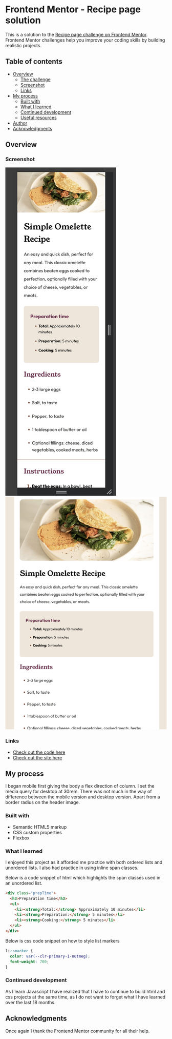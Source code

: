 # Frontend Mentor - Recipe page solution

This is a solution to the [Recipe page challenge on Frontend Mentor](https://www.frontendmentor.io/challenges/recipe-page-KiTsR8QQKm). Frontend Mentor challenges help you improve your coding skills by building realistic projects.

## Table of contents

- [Overview](#overview)
  - [The challenge](#the-challenge)
  - [Screenshot](#screenshot)
  - [Links](#links)
- [My process](#my-process)
  - [Built with](#built-with)
  - [What I learned](#what-i-learned)
  - [Continued development](#continued-development)
  - [Useful resources](#useful-resources)
- [Author](#author)
- [Acknowledgments](#acknowledgments)

## Overview

### Screenshot

![](./assets/images/screenshot-mobile.png)
![](./assets/images/screenshot-desktop.png)

### Links

- [Check out the code here](https://github.com/John-Davidson-8/fem-recipe-page-main)
- [Check out the site here](https://fem-recipe-page-main.netlify.app/)

## My process

I began mobile first giving the body a flex direction of column. I set the media query for desktop at 30rem. There was not much in the way of difference between the mobile version and desktop version. Apart from a border radius on the header image.

### Built with

- Semantic HTML5 markup
- CSS custom properties
- Flexbox

### What I learned

I enjoyed this project as it afforded me practice with both ordered lists and unordered lists. I also had practice in using inline span classes.

Below is a code snippet of html which highlights the span classes used in an unordered list.

```html
<div class="prepTime">
  <h3>Preparation time</h3>
  <ul>
    <li><strong>Total:</strong> Approximately 10 minutes</li>
    <li><strong>Preparation:</strong> 5 minutes</li>
    <li><strong>Cooking:</strong> 5 minutes</li>
  </ul>
</div>
```

Below is css code snippet on how to style list markers

```css
li::marker {
  color: var(--clr-primary-1-nutmeg);
  font-weight: 700;
}
```

### Continued development

As I learn Javascript I have realized that I have to continue to build html and css projects at the same time, as I do not want to forget what I have learned over the last 18 months.

## Acknowledgments

Once again I thank the Frontend Mentor community for all their help.
